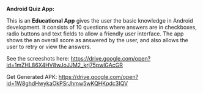 <b> Android Quiz App:</b>

This is an <b>Educational App</b> gives the user the basic knowledge in Android development.
It consists of 10 questions where answers are in checkboxes, radio buttons and text fields to allow a friendly user interface.
The app shows the an overall score as answered by the user, and also allows the user to retry or view the answers.

See the screeshots here:
https://drive.google.com/open?id=1mZHL86X4HV8wJoJJM2_krj75pwlGAcGR

Get Generated APK:
  https://drive.google.com/open?id=1W8ghdHwykaOkPSrJhmw5wKQHKpdc3IQV


